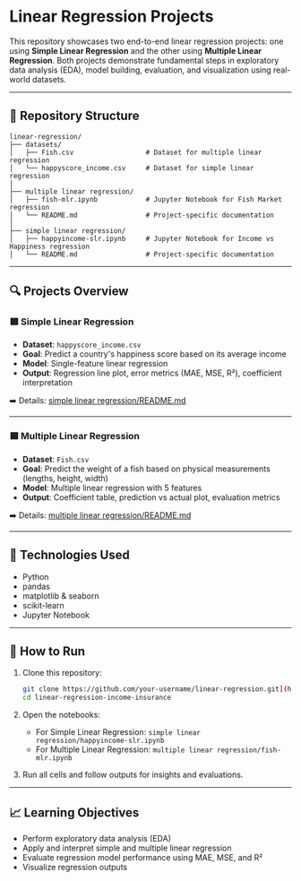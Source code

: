 # Linear Regression Projects

This repository showcases two end-to-end linear regression projects: one using **Simple Linear Regression** and the other using **Multiple Linear Regression**. Both projects demonstrate fundamental steps in exploratory data analysis (EDA), model building, evaluation, and visualization using real-world datasets.

---

## 📂 Repository Structure

```
linear-regression/
├── datasets/
│   ├── Fish.csv                  # Dataset for multiple linear regression
│   └── happyscore_income.csv     # Dataset for simple linear regression
│
├── multiple linear regression/
│   ├── fish-mlr.ipynb            # Jupyter Notebook for Fish Market regression
│   └── README.md                 # Project-specific documentation
│
├── simple linear regression/
│   ├── happyincome-slr.ipynb     # Jupyter Notebook for Income vs Happiness regression
│   └── README.md                 # Project-specific documentation
```

---

## 🔍 Projects Overview

### 🟩 Simple Linear Regression

- **Dataset**: `happyscore_income.csv`
- **Goal**: Predict a country's happiness score based on its average income
- **Model**: Single-feature linear regression
- **Output**: Regression line plot, error metrics (MAE, MSE, R²), coefficient interpretation

➡️ Details: [simple linear regression/README.md](simple%20linear%20regression/README.md)

---

### 🟦 Multiple Linear Regression

- **Dataset**: `Fish.csv`
- **Goal**: Predict the weight of a fish based on physical measurements (lengths, height, width)
- **Model**: Multiple linear regression with 5 features
- **Output**: Coefficient table, prediction vs actual plot, evaluation metrics

➡️ Details: [multiple linear regression/README.md](multiple%20linear%20regression/README.md)

---

## 📌 Technologies Used

- Python
- pandas
- matplotlib & seaborn
- scikit-learn
- Jupyter Notebook

---

## 🚀 How to Run

1. Clone this repository:

   ```bash
   git clone https://github.com/your-username/linear-regression.git](https://github.com/Vathsan18/linear-regression-income-insurance.git
   cd linear-regression-income-insurance
   ```

2. Open the notebooks:

   - For Simple Linear Regression: `simple linear regression/happyincome-slr.ipynb`
   - For Multiple Linear Regression: `multiple linear regression/fish-mlr.ipynb`

3. Run all cells and follow outputs for insights and evaluations.

---

## 📈 Learning Objectives

- Perform exploratory data analysis (EDA)
- Apply and interpret simple and multiple linear regression
- Evaluate regression model performance using MAE, MSE, and R²
- Visualize regression outputs
